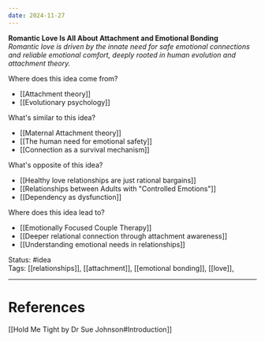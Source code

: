 ```yaml
---
date: 2024-11-27
---
```

**Romantic Love Is All About Attachment and Emotional Bonding**  
_Romantic love is driven by the innate need for safe emotional connections and reliable emotional comfort, deeply rooted in human evolution and attachment theory._

Where does this idea come from?  
- [[Attachment theory]]
- [[Evolutionary psychology]]

What's similar to this idea?  
- [[Maternal Attachment theory]]
- [[The human need for emotional safety]]
- [[Connection as a survival mechanism]]

What's opposite of this idea?  
- [[Healthy love relationships are just rational bargains]]
- [[Relationships between Adults with "Controlled Emotions"]]
- [[Dependency as dysfunction]]

Where does this idea lead to?  
- [[Emotionally Focused Couple Therapy]]
- [[Deeper relational connection through attachment awareness]]
- [[Understanding emotional needs in relationships]]

Status: #idea  
Tags: [[relationships]], [[attachment]], [[emotional bonding]], [[love]], 

---
# References
[[Hold Me Tight by Dr Sue Johnson#Introduction]]